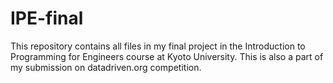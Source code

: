 # IPE-final
This repository contains all files in my final project in the Introduction to Programming for Engineers course at Kyoto University. This is also a part of my submission on datadriven.org competition.

